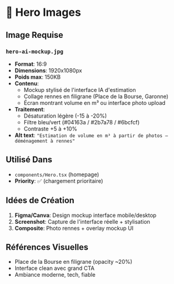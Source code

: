 # 🎯 Hero Images

## Image Requise

### `hero-ai-mockup.jpg`
- **Format**: 16:9
- **Dimensions**: 1920x1080px
- **Poids max**: 150KB
- **Contenu**: 
  - Mockup stylisé de l'interface IA d'estimation
  - Collage rennes en filigrane (Place de la Bourse, Garonne)
  - Écran montrant volume en m³ ou interface photo upload
- **Traitement**:
  - Désaturation légère (-15 à -20%)
  - Filtre bleu/vert (#04163a / #2b7a78 / #6bcfcf)
  - Contraste +5 à +10%
- **Alt text**: `"Estimation de volume en m³ à partir de photos — déménagement à rennes"`

## Utilisé Dans
- `components/Hero.tsx` (homepage)
- **Priority**: ✅ (chargement prioritaire)

## Idées de Création
1. **Figma/Canva**: Design mockup interface mobile/desktop
2. **Screenshot**: Capture de l'interface réelle + stylisation
3. **Composite**: Photo rennes + overlay mockup UI

## Références Visuelles
- Place de la Bourse en filigrane (opacity ~20%)
- Interface clean avec grand CTA
- Ambiance moderne, tech, fiable

